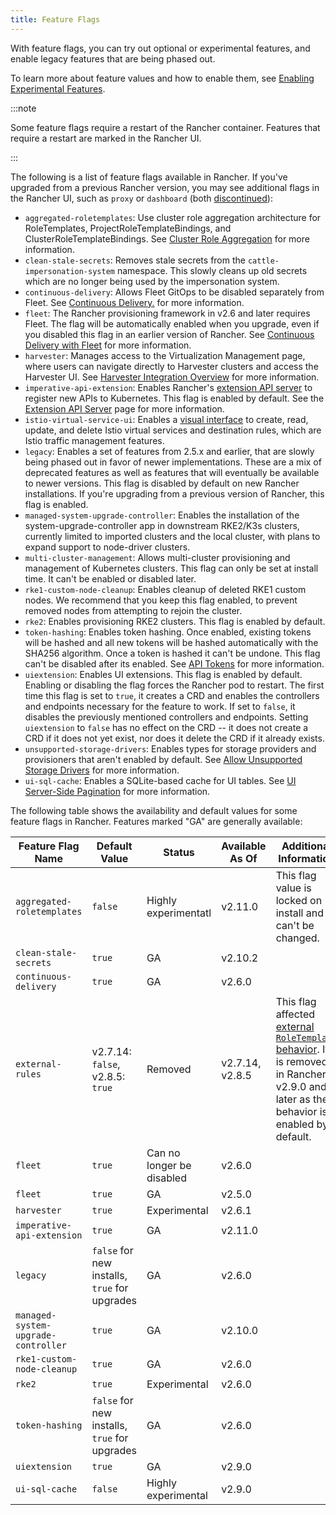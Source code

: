 ```yaml
---
title: Feature Flags
---
```


<head>
  <link rel="canonical" href="https://ranchermanager.docs.rancher.com/getting-started/installation-and-upgrade/installation-references/feature-flags"/>
</head>

With feature flags, you can try out optional or experimental features, and enable legacy features that are being phased out.

To learn more about feature values and how to enable them, see [Enabling Experimental Features](../../../how-to-guides/advanced-user-guides/enable-experimental-features/enable-experimental-features.md).

:::note

Some feature flags require a restart of the Rancher container. Features that require a restart are marked in the Rancher UI.

:::

The following is a list of feature flags available in Rancher. If you've upgraded from a previous Rancher version, you may see additional flags in the Rancher UI, such as `proxy` or `dashboard` (both [discontinued](https://github.com/rancher/rancher-docs/tree/main/archived_docs/en/version-2.5/reference-guides/installation-references/feature-flags.md)):

- `aggregated-roletemplates`: Use cluster role aggregation architecture for RoleTemplates, ProjectRoleTemplateBindings, and ClusterRoleTemplateBindings. See [Cluster Role Aggregation](../../../how-to-guides/advanced-user-guides/enable-experimental-features/cluster-role-aggregation.md) for more information.
- `clean-stale-secrets`: Removes stale secrets from the `cattle-impersonation-system` namespace. This slowly cleans up old secrets which are no longer being used by the impersonation system.
- `continuous-delivery`: Allows Fleet GitOps to be disabled separately from Fleet. See [Continuous Delivery.](../../../how-to-guides/advanced-user-guides/enable-experimental-features/continuous-delivery.md) for more information.
- `fleet`: The Rancher provisioning framework in v2.6 and later requires Fleet. The flag will be automatically enabled when you upgrade, even if you disabled this flag in an earlier version of Rancher. See [Continuous Delivery with Fleet](../../../integrations-in-rancher/fleet/fleet.md) for more information.
- `harvester`: Manages access to the Virtualization Management page, where users can navigate directly to Harvester clusters and access the Harvester UI. See [Harvester Integration Overview](../../../integrations-in-rancher/harvester/overview.md) for more information.
- `imperative-api-extension`: Enables Rancher's [extension API server](https://kubernetes.io/docs/concepts/extend-kubernetes/api-extension/apiserver-aggregation/) to register new APIs to Kubernetes. This flag is enabled by default. See the [Extension API Server](../../../api/extension-apiserver.md) page for more information.
- `istio-virtual-service-ui`: Enables a [visual interface](../../../how-to-guides/advanced-user-guides/enable-experimental-features/istio-traffic-management-features.md) to create, read, update, and delete Istio virtual services and destination rules, which are Istio traffic management features.
- `legacy`: Enables a set of features from 2.5.x and earlier, that are slowly being phased out in favor of newer implementations. These are a mix of deprecated features as well as features that will eventually be available to newer versions. This flag is disabled by default on new Rancher installations. If you're upgrading from a previous version of Rancher, this flag is enabled.
- `managed-system-upgrade-controller`: Enables the installation of the system-upgrade-controller app in downstream RKE2/K3s clusters, currently limited to imported clusters and the local cluster, with plans to expand support to node-driver clusters.
- `multi-cluster-management`: Allows multi-cluster provisioning and management of Kubernetes clusters. This flag can only be set at install time. It can't be enabled or disabled later.
- `rke1-custom-node-cleanup`: Enables cleanup of deleted RKE1 custom nodes. We recommend that you keep this flag enabled, to prevent removed nodes from attempting to rejoin the cluster.
- `rke2`: Enables provisioning RKE2 clusters. This flag is enabled by default.
- `token-hashing`: Enables token hashing. Once enabled, existing tokens will be hashed and all new tokens will be hashed automatically with the SHA256 algorithm. Once a token is hashed it can't be undone. This flag can't be disabled after its enabled. See [API Tokens](../../../api/api-tokens.md#token-hashing) for more information.
- `uiextension`: Enables UI extensions. This flag is enabled by default. Enabling or disabling the flag forces the Rancher pod to restart. The first time this flag is set to `true`, it creates a CRD and enables the controllers and endpoints necessary for the feature to work. If set to `false`, it disables the previously mentioned controllers and endpoints. Setting `uiextension` to `false` has no effect on the CRD -- it does not create a CRD if it does not yet exist, nor does it delete the CRD if it already exists. 
- `unsupported-storage-drivers`: Enables types for storage providers and provisioners that aren't enabled by default. See [Allow Unsupported Storage Drivers](../../../how-to-guides/advanced-user-guides/enable-experimental-features/unsupported-storage-drivers.md) for more information.
- `ui-sql-cache`: Enables a SQLite-based cache for UI tables. See [UI Server-Side Pagination](../../../how-to-guides/advanced-user-guides/enable-experimental-features/ui-server-side-pagination.md) for more information.


The following table shows the availability and default values for some feature flags in Rancher. Features marked "GA" are generally available:

| Feature Flag Name             | Default Value | Status       | Available As Of | Additional Information |
| ----------------------------- | ------------- | ------------ | --------------- | ---------------------- |
| `aggregated-roletemplates` | `false` | Highly experimentatl | v2.11.0 | This flag value is locked on install and can't be changed. |
| `clean-stale-secrets` | `true` | GA | v2.10.2 | |
| `continuous-delivery` | `true` | GA | v2.6.0 | |
| `external-rules` | v2.7.14: `false`, v2.8.5: `true` | Removed | v2.7.14, v2.8.5 | This flag affected [external `RoleTemplate` behavior](../../../how-to-guides/new-user-guides/authentication-permissions-and-global-configuration/manage-role-based-access-control-rbac/cluster-and-project-roles.md#external-roletemplate-behavior). It is removed in Rancher v2.9.0 and later as the behavior is enabled by default. |
| `fleet`  | `true` | Can no longer be disabled | v2.6.0 | |
| `fleet`  | `true` | GA | v2.5.0 | |
| `harvester` | `true` | Experimental | v2.6.1 | |
| `imperative-api-extension` | `true` | GA | v2.11.0 | |
| `legacy` | `false` for new installs, `true` for upgrades | GA | v2.6.0 | |
| `managed-system-upgrade-controller` | `true` | GA | v2.10.0 | |
| `rke1-custom-node-cleanup`| `true` | GA | v2.6.0 | |
| `rke2` | `true` | Experimental | v2.6.0 | |
| `token-hashing` | `false` for new installs, `true` for upgrades | GA | v2.6.0 | |
| `uiextension` | `true` | GA | v2.9.0 | |
| `ui-sql-cache` | `false` | Highly experimental | v2.9.0 | |
